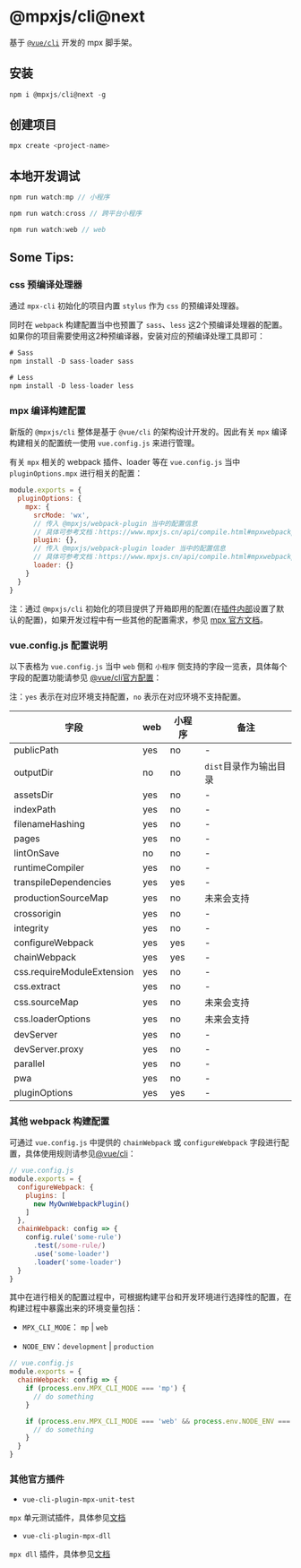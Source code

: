 # @mpxjs/cli@next

基于 [`@vue/cli`](https://cli.vuejs.org/) 开发的 mpx 脚手架。

## 安装

```javascript
npm i @mpxjs/cli@next -g
```

## 创建项目

```javascript
mpx create <project-name>
```

## 本地开发调试

```javascript
npm run watch:mp // 小程序

npm run watch:cross // 跨平台小程序

npm run watch:web // web
```

## Some Tips:

### css 预编译处理器

通过 `mpx-cli` 初始化的项目内置 `stylus` 作为 `css` 的预编译处理器。

同时在 `webpack` 构建配置当中也预置了 `sass`、`less` 这2个预编译处理器的配置。如果你的项目需要使用这2种预编译器，安装对应的预编译处理工具即可：

```javascript
# Sass
npm install -D sass-loader sass

# Less
npm install -D less-loader less
```

### mpx 编译构建配置

新版的 `@mpxjs/cli` 整体是基于 `@vue/cli` 的架构设计开发的。因此有关 `mpx` 编译构建相关的配置统一使用 `vue.config.js` 来进行管理。

有关 `mpx` 相关的 webpack 插件、loader 等在 `vue.config.js` 当中 `pluginOptions.mpx` 进行相关的配置：

```javascript
module.exports = {
  pluginOptions: {
    mpx: {
      srcMode: 'wx',
      // 传入 @mpxjs/webpack-plugin 当中的配置信息
      // 具体可参考文档：https://www.mpxjs.cn/api/compile.html#mpxwebpackplugin-options
      plugin: {},
      // 传入 @mpxjs/webpack-plugin loader 当中的配置信息
      // 具体可参考文档：https://www.mpxjs.cn/api/compile.html#mpxwebpackplugin-loader
      loader: {}
    }
  }
}
```

注：通过 `@mpxjs/cli` 初始化的项目提供了开箱即用的配置(在[插件内部](https://github.com/mpx-ecology/mpx-cli/blob/master/packages/vue-cli-plugin-mpx/utils/resolveMpxWebpackPluginConf.js#L6-L59)设置了默认的配置)，如果开发过程中有一些其他的配置需求，参见 [mpx 官方文档](https://www.mpxjs.cn/api/compile.html#mpxwebpackplugin-options)。

### vue.config.js 配置说明

以下表格为 `vue.config.js` 当中 `web` 侧和 `小程序` 侧支持的字段一览表，具体每个字段的配置功能请参见 [@vue/cli官方配置](https://cli.vuejs.org/config/#configuration-reference)：

注：`yes` 表示在对应环境支持配置，`no` 表示在对应环境不支持配置。

| 字段 | web | 小程序 | 备注 |
| -- | -- | -- | -- |
| publicPath | yes | no | - |
| outputDir | no | no | `dist`目录作为输出目录 |
| assetsDir | yes | no | - |
| indexPath | yes | no | - |
| filenameHashing | yes | no | - |
| pages | yes | no | - |
| lintOnSave | no | no | - |
| runtimeCompiler | yes | no | - |
| transpileDependencies | yes | yes | - |
| productionSourceMap | yes | no | 未来会支持 |
| crossorigin | yes | no | - |
| integrity | yes | no | - |
| configureWebpack | yes | yes | - |
| chainWebpack | yes | yes | - |
| css.requireModuleExtension | yes | no | - |
| css.extract | yes | no | - |
| css.sourceMap | yes | no | 未来会支持 |
| css.loaderOptions | yes | no | 未来会支持 |
| devServer | yes | no | - |
| devServer.proxy | yes | no | - |
| parallel | yes | no | - |
| pwa | yes | no | - |
| pluginOptions | yes | yes | - |

### 其他 webpack 构建配置

可通过 `vue.config.js` 中提供的 `chainWebpack` 或 `configureWebpack` 字段进行配置，具体使用规则请参见[@vue/cli](https://cli.vuejs.org/guide/webpack.html#simple-configuration)：

```javascript
// vue.config.js
module.exports = {
  configureWebpack: {
    plugins: [
      new MyOwnWebpackPlugin()
    ]
  },
  chainWebpack: config => {
    config.rule('some-rule')
      .test(/some-rule/)
      .use('some-loader')
      .loader('some-loader')
  }
}
```

其中在进行相关的配置过程中，可根据构建平台和开发环境进行选择性的配置，在构建过程中暴露出来的环境变量包括：

* `MPX_CLI_MODE`： `mp` | `web`

* `NODE_ENV`：`development` | `production`

```javascript
// vue.config.js
module.exports = {
  chainWebpack: config => {
    if (process.env.MPX_CLI_MODE === 'mp') {
      // do something
    }

    if (process.env.MPX_CLI_MODE === 'web' && process.env.NODE_ENV === 'development') {
      // do something
    }
  }
}
```

### 其他官方插件

* `vue-cli-plugin-mpx-unit-test`

`mpx` 单元测试插件，具体参见[文档](https://github.com/mpx-ecology/mpx-cli/tree/master/packages/vue-cli-plugin-mpx-unit-test)

* `vue-cli-plugin-mpx-dll`

`mpx dll` 插件，具体参见[文档](https://github.com/mpx-ecology/mpx-cli/tree/master/packages/vue-cli-plugin-mpx-dll)
